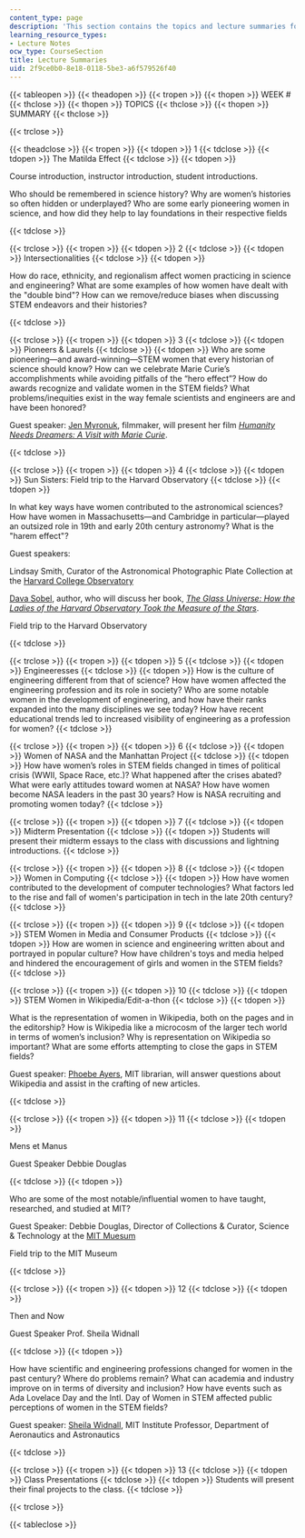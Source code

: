 ```yaml
---
content_type: page
description: 'This section contains the topics and lecture summaries for the course. '
learning_resource_types:
- Lecture Notes
ocw_type: CourseSection
title: Lecture Summaries
uid: 2f9ce0b0-8e18-0118-5be3-a6f579526f40
---
```


{{< tableopen >}}
{{< theadopen >}}
{{< tropen >}}
{{< thopen >}}
WEEK #
{{< thclose >}}
{{< thopen >}}
TOPICS
{{< thclose >}}
{{< thopen >}}
SUMMARY
{{< thclose >}}

{{< trclose >}}

{{< theadclose >}}
{{< tropen >}}
{{< tdopen >}}
1
{{< tdclose >}}
{{< tdopen >}}
The Matilda Effect
{{< tdclose >}}
{{< tdopen >}}


Course introduction, instructor introduction, student introductions.

Who should be remembered in science history? Why are women’s histories so often hidden or underplayed? Who are some early pioneering women in science, and how did they help to lay foundations in their respective fields


{{< tdclose >}}

{{< trclose >}}
{{< tropen >}}
{{< tdopen >}}
2
{{< tdclose >}}
{{< tdopen >}}
Intersectionalities
{{< tdclose >}}
{{< tdopen >}}


How do race, ethnicity, and regionalism affect women practicing in science and engineering? What are some examples of how women have dealt with the "double bind"? How can we remove/reduce biases when discussing STEM endeavors and their histories?


{{< tdclose >}}

{{< trclose >}}
{{< tropen >}}
{{< tdopen >}}
3
{{< tdclose >}}
{{< tdopen >}}
Pioneers & Laurels
{{< tdclose >}}
{{< tdopen >}}
Who are some pioneering—and award-winning—STEM women that every historian of science should know? How can we celebrate Marie Curie’s accomplishments while avoiding pitfalls of the “hero effect”? How do awards recognize and validate women in the STEM fields? What problems/inequities exist in the way female scientists and engineers are and have been honored?

Guest speaker: [Jen Myronuk](https://filmmakerscollab.org/members/profile/jen-myronuk/), filmmaker, will present her film _[Humanity Needs Dreamers: A Visit with Marie Curie](http://humanityneedsdreamers.org/)_. 


{{< tdclose >}}

{{< trclose >}}
{{< tropen >}}
{{< tdopen >}}
4
{{< tdclose >}}
{{< tdopen >}}
Sun Sisters: Field trip to the Harvard Observatory
{{< tdclose >}}
{{< tdopen >}}


In what key ways have women contributed to the astronomical sciences? How have women in Massachusetts—and Cambridge in particular—played an outsized role in 19th and early 20th century astronomy? What is the "harem effect"? 

Guest speakers:

Lindsay Smith, Curator of the Astronomical Photographic Plate Collection at the [Harvard College Observatory](https://www.cfa.harvard.edu/hco)

[Dava Sobel](http://www.davasobel.com/), author, who will discuss her book, _[The Glass Universe: How the Ladies of the Harvard Observatory Took the Measure of the Stars](https://www.penguinrandomhouse.com/books/315726/the-glass-universe-by-dava-sobel/9780143111344/)_. 

Field trip to the Harvard Observatory


{{< tdclose >}}

{{< trclose >}}
{{< tropen >}}
{{< tdopen >}}
5
{{< tdclose >}}
{{< tdopen >}}
Engineeresses
{{< tdclose >}}
{{< tdopen >}}
How is the culture of engineering different from that of science? How have women affected the engineering profession and its role in society? Who are some notable women in the development of engineering, and how have their ranks expanded into the many disciplines we see today? How have recent educational trends led to increased visibility of engineering as a profession for women?
{{< tdclose >}}

{{< trclose >}}
{{< tropen >}}
{{< tdopen >}}
6
{{< tdclose >}}
{{< tdopen >}}
Women of NASA and the Manhattan Project
{{< tdclose >}}
{{< tdopen >}}
How have women’s roles in STEM fields changed in times of political crisis (WWII, Space Race, etc.)? What happened after the crises abated? What were early attitudes toward women at NASA? How have women become NASA leaders in the past 30 years? How is NASA recruiting and promoting women today?
{{< tdclose >}}

{{< trclose >}}
{{< tropen >}}
{{< tdopen >}}
7
{{< tdclose >}}
{{< tdopen >}}
Midterm Presentation
{{< tdclose >}}
{{< tdopen >}}
Students will present their midterm essays to the class with discussions and lightning introductions.
{{< tdclose >}}

{{< trclose >}}
{{< tropen >}}
{{< tdopen >}}
8
{{< tdclose >}}
{{< tdopen >}}
Women in Computing
{{< tdclose >}}
{{< tdopen >}}
How have women contributed to the development of computer technologies? What factors led to the rise and fall of women's participation in tech in the late 20th century?
{{< tdclose >}}

{{< trclose >}}
{{< tropen >}}
{{< tdopen >}}
9
{{< tdclose >}}
{{< tdopen >}}
STEM Women in Media and Consumer Products
{{< tdclose >}}
{{< tdopen >}}
How are women in science and engineering written about and portrayed in popular culture? How have children's toys and media helped and hindered the encouragement of girls and women in the STEM fields?
{{< tdclose >}}

{{< trclose >}}
{{< tropen >}}
{{< tdopen >}}
10
{{< tdclose >}}
{{< tdopen >}}
STEM Women in Wikipedia/Edit-a-thon
{{< tdclose >}}
{{< tdopen >}}


What is the representation of women in Wikipedia, both on the pages and in the editorship? How is Wikipedia like a microcosm of the larger tech world in terms of women’s inclusion? Why is representation on Wikipedia so important? What are some efforts attempting to close the gaps in STEM fields?

Guest speaker: [Phoebe Ayers](http://phoebeayers.info/), MIT librarian, will answer questions about Wikipedia and assist in the crafting of new articles. 


{{< tdclose >}}

{{< trclose >}}
{{< tropen >}}
{{< tdopen >}}
11
{{< tdclose >}}
{{< tdopen >}}


Mens et Manus

Guest Speaker Debbie Douglas


{{< tdclose >}}
{{< tdopen >}}


Who are some of the most notable/influential women to have taught, researched, and studied at MIT?

Guest Speaker: Debbie Douglas, Director of Collections & Curator, Science & Technology at the [MIT Muesum](https://mitmuseum.mit.edu/)

Field trip to the MIT Museum


{{< tdclose >}}

{{< trclose >}}
{{< tropen >}}
{{< tdopen >}}
12
{{< tdclose >}}
{{< tdopen >}}


Then and Now

Guest Speaker Prof. Sheila Widnall


{{< tdclose >}}
{{< tdopen >}}


How have scientific and engineering professions changed for women in the past century? Where do problems remain? What can academia and industry improve on in terms of diversity and inclusion? How have events such as Ada Lovelace Day and the Intl. Day of Women in STEM affected public perceptions of women in the STEM fields?

Guest speaker: [Sheila Widnall](http://aeroastro.mit.edu/faculty-research/faculty-list/sheila-widnall), MIT Institute Professor, Department of Aeronautics and Astronautics


{{< tdclose >}}

{{< trclose >}}
{{< tropen >}}
{{< tdopen >}}
13
{{< tdclose >}}
{{< tdopen >}}
Class Presentations
{{< tdclose >}}
{{< tdopen >}}
Students will present their final projects to the class.
{{< tdclose >}}

{{< trclose >}}

{{< tableclose >}}